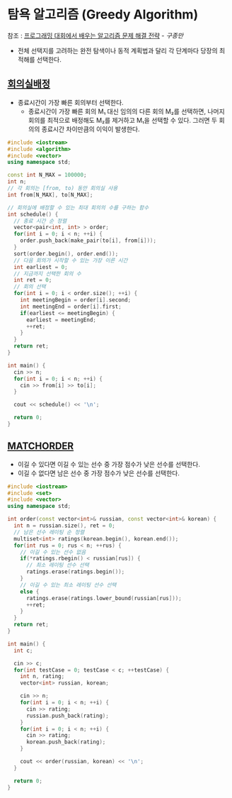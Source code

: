 # 탐욕 알고리즘 (Greedy Algorithm)

참조 : [프로그래밍 대회에서 배우는 알고리즘 문제 해결 전략](http://book.algospot.com/) - _구종만_

* 전체 선택지를 고려하는 완전 탐색이나 동적 계획법과 달리 각 단계마다 당장의 최적해를 선택한다.

## [회의실배정](https://www.acmicpc.net/problem/1931)

* 종료시간이 가장 빠른 회의부터 선택한다.
  * 종료시간이 가장 빠른 회의 M₁ 대신 임의의 다른 회의 M₂를 선택하면, 나머지 회의를 최적으로 배정해도 M₂를 제거하고 M₁을 선택할 수 있다. 그러면 두 회의의 종료시간 차이만큼의 이익이 발생한다.

```cpp
#include <iostream>
#include <algorithm>
#include <vector>
using namespace std;

const int N_MAX = 100000;
int n;
// 각 회의는 [from, to) 동안 회의실 사용
int from[N_MAX], to[N_MAX];

// 회의실에 배정할 수 있는 최대 회의의 수를 구하는 함수
int schedule() {
  // 종료 시간 순 정렬
  vector<pair<int, int> > order;
  for(int i = 0; i < n; ++i) {
    order.push_back(make_pair(to[i], from[i]));
  }
  sort(order.begin(), order.end());
  // 다음 회의가 시작할 수 있는 가장 이른 시간
  int earliest = 0;
  // 지금까지 선택한 회의 수
  int ret = 0;
  // 회의 선택
  for(int i = 0; i < order.size(); ++i) {
    int meetingBegin = order[i].second;
    int meetingEnd = order[i].first;
    if(earliest <= meetingBegin) {
      earliest = meetingEnd;
      ++ret;
    }
  }
  return ret;
}

int main() {
  cin >> n;
  for(int i = 0; i < n; ++i) {
    cin >> from[i] >> to[i];
  }

  cout << schedule() << '\n';

  return 0;
}
```

## [MATCHORDER](https://algospot.com/judge/problem/read/MATCHORDER)

* 이길 수 있다면 이길 수 있는 선수 중 가장 점수가 낮은 선수를 선택한다.
* 이길 수 없다면 남은 선수 중 가장 점수가 낮은 선수를 선택한다.

```cpp
#include <iostream>
#include <set>
#include <vector>
using namespace std;

int order(const vector<int>& russian, const vector<int>& korean) {
  int n = russian.size(), ret = 0;
  // 남은 선수 레이팅 순 정렬
  multiset<int> ratings(korean.begin(), korean.end());
  for(int rus = 0; rus < n; ++rus) {
    // 이길 수 있는 선수 없음
    if(*ratings.rbegin() < russian[rus]) {
      // 최소 레이팅 선수 선택
      ratings.erase(ratings.begin());
    }
    // 이길 수 있는 최소 레이팅 선수 선택
    else {
      ratings.erase(ratings.lower_bound(russian[rus]));
      ++ret;
    }
  }
  return ret;
}

int main() {
  int c;

  cin >> c;
  for(int testCase = 0; testCase < c; ++testCase) {
    int n, rating;
    vector<int> russian, korean;

    cin >> n;
    for(int i = 0; i < n; ++i) {
      cin >> rating;
      russian.push_back(rating);
    }
    for(int i = 0; i < n; ++i) {
      cin >> rating;
      korean.push_back(rating);
    }

    cout << order(russian, korean) << '\n';
  }

  return 0;
}
```
